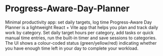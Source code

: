 # Progress-Aware-Day-Planner
Minimal productivity app: set daily targets, log time
Progress-Aware Day Planner is a lightweight React + Vite app that helps you plan and track daily work by category. Set daily target hours per category, add tasks or quick manual time entries, run the built-in timer and save sessions to categories. The UI shows a colour-coded status (green/yellow/red) indicating whether you have enough time left in your day to complete your workload.
